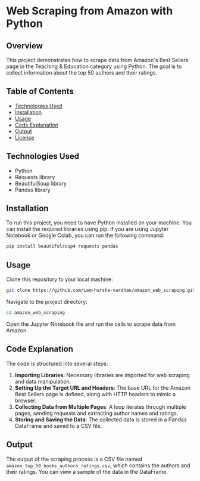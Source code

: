 # Web Scraping from Amazon with Python

## Overview
This project demonstrates how to scrape data from Amazon's Best Sellers page in the Teaching & Education category using Python. The goal is to collect information about the top 50 authors and their ratings.

## Table of Contents
- [Technologies Used](#technologies-used)
- [Installation](#installation)
- [Usage](#usage)
- [Code Explanation](#code-explanation)
- [Output](#output)
- [License](#license)

## Technologies Used
- Python
- Requests library
- BeautifulSoup library
- Pandas library

## Installation
To run this project, you need to have Python installed on your machine. You can install the required libraries using pip. If you are using Jupyter Notebook or Google Colab, you can run the following command:

```bash
pip install beautifulsoup4 requests pandas
```

## Usage
Clone this repository to your local machine:

```bash
git clone https://github.com/iam-harsha-vardhan/amazon_web_scraping.git
```

Navigate to the project directory:

```bash
cd amazon_web_scraping
```

Open the Jupyter Notebook file and run the cells to scrape data from Amazon.

## Code Explanation
The code is structured into several steps:

1. **Importing Libraries**: Necessary libraries are imported for web scraping and data manipulation.
2. **Setting Up the Target URL and Headers**: The base URL for the Amazon Best Sellers page is defined, along with HTTP headers to mimic a browser.
3. **Collecting Data from Multiple Pages**: A loop iterates through multiple pages, sending requests and extracting author names and ratings.
4. **Storing and Saving the Data**: The collected data is stored in a Pandas DataFrame and saved to a CSV file.

## Output
The output of the scraping process is a CSV file named `amazon_top_50_books_authors_ratings.csv`, which contains the authors and their ratings. You can view a sample of the data in the DataFrame.



